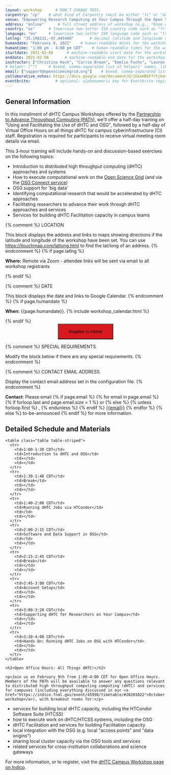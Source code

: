 ```yaml
---
layout: workshop      # DON'T CHANGE THIS.
carpentry: "cp"    # what kind of Carpentry (must be either "lc" or "dc" or "swc").
venue: "Empowering Research Computing at Your Campus Through the Open Science Grid"        # brief name of host site without address (e.g., "Euphoric State University")
address: "online"      # full street address of workshop (e.g., "Room A, 123 Forth Street, Blimingen, Euphoria")
country: "us"      # lowercase two-letter ISO country code such as "fr" (see https://en.wikipedia.org/wiki/ISO_3166-1#Current_codes)
language: "en"     # lowercase two-letter ISO language code such as "fr" (see https://en.wikipedia.org/wiki/List_of_ISO_639-1_codes)
latlng: "35.198132,-97.445449"       # decimal latitude and longitude of workshop venue (e.g., "41.7901128,-87.6007318" - use https://www.latlong.net/)
humandate: "February 8, 2021"    # human-readable dates for the workshop (e.g., "Feb 17-18, 2020")
humantime: "1:00 pm - 4:00 pm CDT"    # human-readable times for the workshop (e.g., "9:00 am - 4:30 pm")
startdate: 2021-02-08      # machine-readable start date for the workshop in YYYY-MM-DD format like 2015-01-01
enddate: 2021-02-08       # machine-readable end date for the workshop in YYYY-MM-DD format like 2015-01-02
instructor: ["Christina Koch", "Carrie Brown", "Emelie Fuchs", "Lauren Michael", "Mats Rynge", "Jess Vera"] # boxed, comma-separated list of instructors' names as strings, like ["Kay McNulty", "Betty Jennings", "Betty Snyder"]
# helper: [""]     # boxed, comma-separated list of helpers' names, like ["Marlyn Wescoff", "Fran Bilas", "Ruth Lichterman"]
email: ["support@opensciencegrid.org"]    # boxed, comma-separated list of contact email addresses for the host, lead instructor, or whoever else is handling questions, like ["marlyn.wescoff@example.org", "fran.bilas@example.org", "ruth.lichterman@example.org"]
collaborative_notes: https://docs.google.com/document/d/1GkeHB5FfrhjkdcFEZXw6a4bkGNFo2WseeQQetwEXO5w/edit
eventbrite:           # optional: alphanumeric key for Eventbrite registration, e.g., "1234567890AB" (if Eventbrite is being used)
---
```

<h2 id="general">General Information</h2>

<p>In this installment of dHTC Campus Workshops offered by the <a href="https://path-cc.io/">Partnership to Advance Throughput Computing (PATh)</a>, we'll offer a half-day training on "Using and Facilitating the Use of dHTC and OSG", followed by a half-day of Virtual Office Hours on all things dHTC for campus cyberinfrastructure (CI) staff. Registration is required for participants to receive virtual meeting room details via email.</p>

<p>This 3-hour training will include hands-on and discussion-based exercises on the following topics:</p>
<ul>
  <li>Introduction to distributed high throughput computing (dHTC) approaches and systems</li>
  <li>How to execute computational work on the <a href="https://opensciencegrid.org/">Open Science Grid</a> (and via the <a href="https://www.osgconnect.net">OSG Connect service</a>)</li>
  <li>OSG support for 'big data'</li>
  <li>Identifying computational research that would be accelerated by dHTC approaches</li>
  <li>Facilitating researchers to advance their work through dHTC approaches and services</li>
  <li>Services for building dHTC Facilitation capacity in campus teams</li>
</ul>

{% comment %}
LOCATION

This block displays the address and links to maps showing directions
if the latitude and longitude of the workshop have been set.  You
can use https://itouchmap.com/latlong.html to find the lat/long of an
address.
{% endcomment %}
{% if page.latlng %}
<p id="where">
  <strong>Where:</strong>
Remote via Zoom - attendee links will be sent via email to all workshop registrants
</p>
{% endif %}

{% comment %}
DATE

This block displays the date and links to Google Calendar.
{% endcomment %}
{% if page.humandate %}
<p id="when">
  <strong>When:</strong>
  {{page.humandate}}.
  {% include workshop_calendar.html %}
</p>
{% endif %}

<center><form>
<button name="button" style="background-color: D71920; padding: 15px 32px" formaction="https://indico.fnal.gov/event/46925/">Register to Attend</button>
</form></center>

{% comment %}
SPECIAL REQUIREMENTS

Modify the block below if there are any special requirements.
{% endcomment %}
<!-- <p id="requirements">
  <strong>Requirements:</strong> A computer with an ssh client. We will have training/test accounts for participants to test-drive job submission in the Open Science Grid.
</p> -->


{% comment %}
CONTACT EMAIL ADDRESS

Display the contact email address set in the configuration file.
{% endcomment %}
<p id="contact">
  <strong>Contact</strong>:
  Please email
  {% if page.email %}
  {% for email in page.email %}
  {% if forloop.last and page.email.size > 1 %}
  or
  {% else %}
  {% unless forloop.first %}
  ,
  {% endunless %}
  {% endif %}
  <a href='mailto:{{email}}'>{{email}}</a>
  {% endfor %}
  {% else %}
  to-be-announced
  {% endif %}
  for more information.
</p>

 <div class="row">
  <div class="col-md-8">
    <h2>Detailed Schedule and Materials</h2>
<!--    <p><b>Google Doc for Notes: <a href="">Document Link</a></b> </p> -->

    <table class="table table-striped">
      <tr>
        <td>1:00-1:30 CDT</td>
        <td>Introduction to dHTC and OSG</td>
        <td></td>
        <td></td>
      </tr>
      <tr>
        <td>1:30-1:40 CDT</td>
        <td>Break</td>
        <td></td>
        <td></td>
      </tr>
      <tr>
        <td>1:40-2:00 CDT</td>
        <td>Running dHTC Jobs via HTCondor</td>
        <td>/td>
        <td></td>
      </tr>
      <tr>
        <td>2:00-2:15 CDT</td>
        <td>Software and Data Support in OSG</td>
        <td>/td>
        <td></td>
      </tr>
      <tr>
        <td>2:15-2:45 CDT</td>
        <td>Break</td>
        <td></td>
        <td></td>
      </tr>
      <tr>
        <td>2:45-3:00 CDT</td>
        <td>Account Setup</td>
        <td></td>
        <td></td>
      </tr>
      <tr>
        <td>3:00-3:20 CDT</td>
        <td>Supporting dHTC for Researchers on Your Campus</td>
        <td></td>
        <td></td>
      </tr>
      <tr>
        <td>3:20-4:00 CDT</td>
        <td>Hands On: Running dHTC Jobs on OSG with HTCondor</td>
        <td></td>
        <td></td>
      </tr>
    </table>
  </div>
</div>

    <h2>Open Office Hours: All Things dHTC!</h2>

    <p>Join us on February 9th from 1:00-4:00 CDT for Open Office Hours. Members of the PATh will be available to answer any questions relevant to distributed high throughput computing computing (dHTC) and services for campuses (including everything discussed in our <a href="https://indico.fnal.gov/event/45998/timetable/#20201022">October workshop</a>), with breakout rooms for:</p>
<ul>
  <li>services for building local dHTC capacity, including the HTCondor Software Suite (HTCSS)</li>
  <li>how to execute work on dHTC/HTCSS systems, including the OSG</li>
  <li>dHTC Facilitation and services for building Facilitation capacity</li>
  <li>local integration with the OSG (e.g. local "access points" and "data origins")</li>
  <li>sharing local cluster capacity via the OSG tools and services</li>
  <li>related services for cross-institution collaborations and science gateways</li>
</ul>

<p>For more information, or to register, visit the <a href="https://indico.fnal.gov/event/46925/">dHTC Campus Workshop page on Indico</a>.
